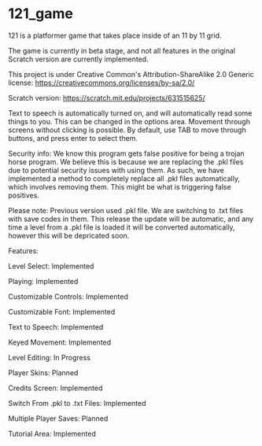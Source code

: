 # 121_game
121 is a platformer game that takes place inside of an 11 by 11 grid.

The game is currently in beta stage, and not all features in the original Scratch version are currently implemented.

This project is under Creative Common's Attribution-ShareAlike 2.0 Generic license: https://creativecommons.org/licenses/by-sa/2.0/

Scratch version: https://scratch.mit.edu/projects/631515625/

Text to speech is automatically turned on, and will automatically read some things to you. This can be changed in the options area. Movement through screens without clicking is possible. By default, use TAB to move through buttons, and press enter to select them.

Security info: We know this program gets false positive for being a trojan horse program. We believe this is because we are replacing the .pkl files due to potential security issues with using them. As such, we have implemented a method to completely replace all .pkl files automatically, which involves removing them. This might be what is triggering false positives.

Please note: Previous version used .pkl file. We are switching to .txt files with save codes in them. This release the update will be automatic, and any time a level from a .pkl file is loaded it will be converted automatically, however this will be depricated soon.

Features:

Level Select: Implemented

Playing: Implemented

Customizable Controls: Implemented

Customizable Font: Implemented

Text to Speech: Implemented

Keyed Movement: Implemented

Level Editing: In Progress

Player Skins: Planned

Credits Screen: Implemented

Switch From .pkl to .txt Files: Implemented

Multiple Player Saves: Planned

Tutorial Area: Implemented